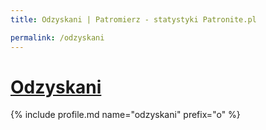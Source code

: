```yaml
---
title: Odzyskani | Patromierz - statystyki Patronite.pl

permalink: /odzyskani
---
```


# [Odzyskani](https://patronite.pl/odzyskani)

{% include profile.md name="odzyskani" prefix="o" %}
